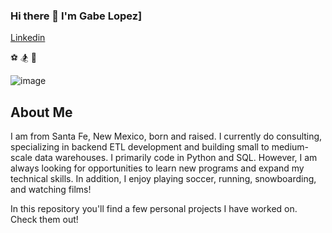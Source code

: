 ### Hi there 👋 I'm Gabe Lopez]
[Linkedin](https://www.linkedin.com/in/gabriel-lopez-du2022/)

⚽  🏂   🎥    

![image](https://user-images.githubusercontent.com/90865017/138539572-5cb2d77a-df42-4e81-ba65-0b6c71fba1b4.png)


## About Me
I am from Santa Fe, New Mexico, born and raised. 
I currently do consulting, specializing in backend ETL development and building small to medium-scale data warehouses.
I primarily code in Python and SQL. However, I am always looking for opportunities to learn new programs and expand my technical skills. 
In addition, I enjoy playing soccer, running, snowboarding, and watching films! 

In this repository you'll find a few personal projects I have worked on. Check them out! 

